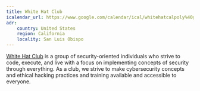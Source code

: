 ```yaml
---
title: White Hat Club
icalendar_url: https://www.google.com/calendar/ical/whitehatcalpoly%40gmail.com/public/basic.ics
adr:
    country: United States
    region: California
    locality: San Luis Obispo
---
```


[White Hat Club](https://thewhitehat.club/) is a group of security-oriented individuals who strive to code, execute, and live with a focus on implementing concepts of security through everything. As a club, we strive to make cybersecurity concepts and ethical hacking practices and training available and accessible to everyone.

